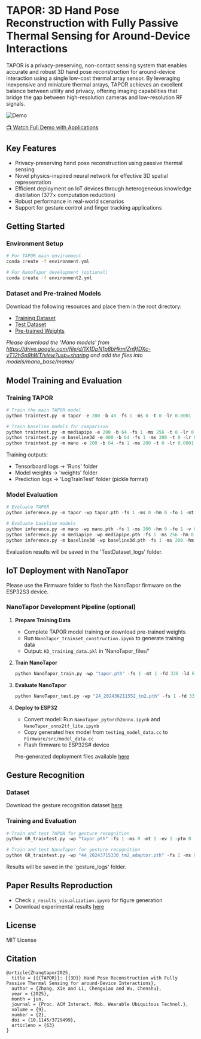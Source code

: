 # TAPOR: 3D Hand Pose Reconstruction with Fully Passive Thermal Sensing for Around-Device Interactions

TAPOR is a privacy-preserving, non-contact sensing system that enables accurate and robust 3D hand pose reconstruction for around-device interaction using a single low-cost thermal array sensor. By leveraging inexpensive and miniature thermal arrays, TAPOR achieves an excellent balance between utility and privacy, offering imaging capabilities that bridge the gap between high-resolution cameras and low-resolution RF signals.

![Demo](figures/short_demo1(1).gif)

[📺 Watch Full Demo with Applications](https://www.youtube.com/watch?v=dRiqxPZx4zk)

## Key Features
- Privacy-preserving hand pose reconstruction using passive thermal sensing
- Novel physics-inspired neural network for effective 3D spatial representation
- Efficient deployment on IoT devices through heterogeneous knowledge distillation (377× computation reduction)
- Robust performance in real-world scenarios
- Support for gesture control and finger tracking applications

## Getting Started

### Environment Setup
```bash
# For TAPOR main environment
conda create -f environment.yml

# For NanoTapor development (optional)
conda create -f environment2.yml
```

### Dataset and Pre-trained Models
Download the following resources and place them in the root directory:
- [Training Dataset](https://drive.google.com/file/d/12Ppoh15nomnVAKo2UFQRqgcLeDRh5hGk/view?usp=sharing)
- [Test Dataset](https://drive.google.com/file/d/1cnwdelIiV4V15rq3ANN93YsNvAjpvV5O/view?usp=sharing)
- [Pre-trained Weights](https://drive.google.com/file/d/183gpLbMAORcaPqkF7naI5xlrQ5T2p_MJ/view?usp=sharing)

*Please download the 'Mano models' from https://drive.google.com/file/d/1X1DpN1p6bHkmlZn9fDXc-vT12hSp9hWT/view?usp=sharing and add the files into models/mano_base/mamo/*

## Model Training and Evaluation

### Training TAPOR
```python
# Train the main TAPOR model
python traintest.py -m tapor -e 200 -b 48 -fs 1 -ms 0 -t 0 -lr 0.0001 -hm 0 -fo 1 -s 0 -mt 1 -ls jb -tqdm 1 

# Train baseline models for comparison
python traintest.py -m mediapipe -e 200 -b 64 -fs 1 -ms 256 -t 0 -lr 0.001 -hm 0 -fo 0 -s 2 
python traintest.py -m baseline3d -e 400 -b 64 -fs 1 -ms 200 -t 0 -lr 0.00001 -hm 1 -fo 1 -s 3 
python traintest.py -m mano -e 200 -b 64 -fs 1 -ms 200 -t 0 -lr 0.0001 -hm 0 -fo 1 -s 0 
```

Training outputs:
- Tensorboard logs → 'Runs' folder
- Model weights → 'weights' folder
- Prediction logs → 'LogTrainTest' folder (pickle format)

### Model Evaluation
```python
# Evaluate TAPOR
python inference.py -m tapor -wp tapor.pth -fs 1 -ms 0 -hm 0 -fo 1 -mt 1 -v 0 

# Evaluate baseline models
python inference.py -m mano -wp mano.pth -fs 1 -ms 200 -hm 0 -fo 1 -v 0 
python inference.py -m mediapipe -wp mediapipe.pth -fs 1 -ms 256 -hm 0 -fo 1 -v 0 
python inference.py -m baseline3d -wp baseline3d.pth -fs 1 -ms 200 -hm 0 -fo 1 -v 0 
```

Evaluation results will be saved in the 'TestDataset_logs' folder.

## IoT Deployment with NanoTapor
Please use the Firmware folder to flash the NanoTapor firmware on the ESP32S3 device. 

### NanoTapor Development Pipeline (optional)

1. **Prepare Training Data**
   - Complete TAPOR model training or download pre-trained weights
   - Run `NanoTapor_trainset_construction.ipynb` to generate training data
   - Output: `KD_training_data.pkl` in 'NanoTapor_files/'

2. **Train NanoTapor**
   ```python
   python NanoTapor_train.py -wp "tapor.pth" -fs 1 -mt 1 -fd 336 -ld 64 -ft 0 -lr 0.00001 -bs 32 -ep 100 -dd 0 -v 0 
   ```

3. **Evaluate NanoTapor**
   ```python
   python NanoTapor_test.py -wp "24_202436211552_tm2.pth" -fs 1 -fd 336 -ld 48 -bs 128 -dd 0 -v 0
   ```

4. **Deploy to ESP32**
   - Convert model: Run `NanoTapor_pytorch2onnx.ipynb` and `NanoTapor_onnx2tf_lite.ipynb`
   - Copy generated hex model from `testing_model_data.cc` to `Firmware/src/model_data.cc`
   - Flash firmware to ESP32S# device
   
   Pre-generated deployment files available [here](https://drive.google.com/file/d/1qX8qTc5dIomArVZT7GhbGCIVZ4NH6nFY/view?usp=sharing)

## Gesture Recognition

### Dataset
Download the gesture recognition dataset [here](https://drive.google.com/file/d/1JmTD0N_9hdhCS8JOSd9t2bQ_NmB9BbdB/view?usp=sharing)

### Training and Evaluation
```python
# Train and test TAPOR for gesture recognition
python GR_traintest.py -wp "tapor.pth" -fs 1 -ms 0 -mt 1 -ev 1 -ptm 0 -lr 0.0001 -bs 32 -ep 100 -dd 0

# Train and test NanoTapor for gesture recognition
python GR_traintest.py -wp "44_20243715330_tm2_adaptor.pth" -fs 1 -ms 0 -mt 8 -ev 4 -ptm 1 -lr 0.0001 -bs 32 -ep 1000 -dd 0
```

Results will be saved in the 'gesture_logs' folder.

## Paper Results Reproduction
- Check `z_results_visualization.ipynb` for figure generation
- Download experimental results [here](https://drive.google.com/file/d/1Q_BTcYwpz4F0oT0bDqio4qohWCSYecxe/view?usp=sharing)

## License
MIT License

## Citation
```
@article{Zhangtapor2025,
  title = {{{TAPOR}}: {{3D}} Hand Pose Reconstruction with Fully Passive Thermal Sensing for around-Device Interactions},
  author = {Zhang, Xie and Li, Chengxiao and Wu, Chenshu},
  year = {2025},
  month = jun,
  journal = {Proc. ACM Interact. Mob. Wearable Ubiquitous Technol.},
  volume = {9},
  number = {2},
  doi = {10.1145/3729499},
  articleno = {63}
}
```
